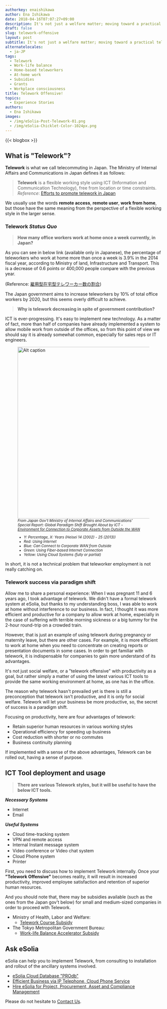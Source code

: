 ```yaml
---
authorkey: enaishikawa
author: Ena Ishikawa
date: 2018-04-16T07:07:27+09:00
description: It's not just a welfare matter; moving toward a practical telework offensive
draft: false
slug: telework-offensive
layout: post
subtitle: It's not just a welfare matter; moving toward a practical telework offensive
alternatelocales:
  - ja-JP
tags:
  - Telework
  - Work-life balance
  - Home-based teleworkers
  - At-home work
  - Subsidies
  - Grants
  - Workplace consciousness
title: Telework Offensive!
topics:
  - Experience Stories
authors:
  - Ena Ishikawa
images:
  - /img/eSolia-Post-Telework-01.png
  - /img/eSolia-Chicklet-Color-1024px.png
---
```


{{< blogbox >}}

## What is "Telework"?

**Telework** is what we call telecommuting in Japan. The Ministry of Internal Affairs and Communications in Japan defines it as follows:

>**Telework** is a flexible working style using ICT (Information and Communication Technology), free from location or time constraints. <br>
_Reference_: [Efforts to promote telework in Japan](http://www.soumu.go.jp/main_sosiki/joho_tsusin/eng/presentation/pdf/110908_1.pdf)

We usually use the words **remote access**, **remote user**, **work from home**, but those have the same meaning from the perspective of a flexible working style in the larger sense.

### Telework _Status Quo_

> **How many office workers work at home once a week currently, in Japan?**

As you can see in below link (available only in Japanese), the percentage of teleworkers who work at home more than once a week is 3.9% in the 2014 fiscal year, according to Ministry of land, Infrastructure and Transport. This is a decrease of 0.6 points or 400,000 people compare with the previous year.

(Reference: [雇用型在宅型テレワーカー数の割合](http://www.mlit.go.jp/report/press/toshi02_hh_000046.html))

The Japan government aims to increase teleworkers by 10% of total office workers by 2020, but this seems overly difficult to achieve.

> **Why is telework decreasing in spite of government contribution?**

ICT is ever-progressing. It's easy to implement new technology. As a matter of fact, more than half of companies have already implemented a system to allow mobile work from outside of the offices, so from this point of view we should say it is already somewhat common, especially for sales reps or IT engineers.  

<figure class="image-container">
<img class="materialboxed responsive-img" width="550" data-caption="Zoom caption" alt="Alt caption" src="/img/eSolia-Post-Telework-01.png" >
<figcaption><small><em>From Japan Gov't Ministry of Internal Affairs and Communications'<br> Special Report: Global Paradigm Shift Brought About by ICT - <br><a href="http://www.soumu.go.jp/johotsusintokei/whitepaper/ja/h26/html/nc141220.html">Environment for Connection to Corporate Assets from Outside the WAN</a>
<ul>
<li>Y: Percentage, X: Years (Heisei 14 (2002) - 25 (2013))</li>
<li>Red: Using Internet</li>
<li>Blue: Can Connect to Corporate WAN from Outside</li>
<li>Green: Using Fiber-based Internet Connection</li>
<li>Yellow: Using Cloud Systems (fully or partial)</li>
</ul>
</em></small></figcaption>
</figure>

In short, it is not a technical problem that teleworker employment is not really catching on.

### Telework success via paradigm shift

Allow me to share a personal experience: When I was pregnant 11 and 6 years ago, I took advantage of telework. We didn't have a formal telework system at eSolia, but thanks to my understanding boss, I was able to work at home without interference to our business. In fact, I thought it was more efficient and productive for a company to allow work at home, especially in the case of suffering with terrible morning sickness or a big tummy for the 2-hour round-trip on a crowded train.

However, that is just an example of using telework during pregnancy or maternity leave, but there are other cases. For example, it is more efficient to work at home when you need to concentrate on creating reports or presentation documents in some cases. In order to get familiar with telework, it is indispensable for companies to gain more understand of its advantages.

It's not just social welfare, or a "telework offensive" with productivity as a goal, but rather simply a matter of using the latest various ICT tools to provide the same working environment at home, as one has in the office.

The reason why telework hasn't prevailed yet is there is still a preconception that telework isn't productive, and it is only for social welfare. Telework will let your business be more productive, so, the secret of success is a paradigm shift.

Focusing on productivity, here are four advantages of telework:

* Retain superior human resources in various working styles
* Operational efficiency for speeding up business
* Cost reduction with shorter or no commutes
* Business continuity planning

If implemented with a sense of the above advantages, Telework can be rolled out, having a sense of purpose.

## ICT Tool deployment and usage

> **There are various Telework styles, but it will be useful to have the below ICT tools.**

**_Necessary Systems_**

- Internet
- Email

**_Useful Systems_**

- Cloud time-tracking system
- VPN and remote access
- Internal Instant message system
- Video conference or Video chat system　
- Cloud Phone system
- Printer

First, you need to discuss how to implement Telework internally. Once your **"Telework Offensive"** becomes reality, it will result in increased productivity, improved employee satisfaction and retention of superior human resources.

And you should note that, there may be subsidies available (such as the ones from the Japan gov't below) for small and medium-sized companies in order to proceed with Telework.

- Ministry of Health, Labor and Welfare:
   - [Telework Course Subsidy](http://www.mhlw.go.jp/stf/seisakunitsuite/bunya/koyou_roudou/roudoukijun/jikan/syokubaisikitelework.html)
- The Tokyo Metropolitan Government Bureau:
   - [Work-life Balance Accelerator Subsidy](http://www.hataraku.metro.tokyo.jp/equal/ryoritu/josei/)

## Ask eSolia

eSolia can help you to implement Telework, from consulting to installation and rollout of the ancillary systems involved.

* [eSolia Cloud Database "PROdb"](http://esolia.com/prodb/)
* [Efficient Business via IP Telephone, Cloud Phone Service](http://esolia.com/telephone/)
* [Hire eSolia for Project, Procurement, Asset and Compliance Management](http://esolia.com/process/)

Please do not hesitate to [Contact Us](http://esolia.co.jp/info-request).
